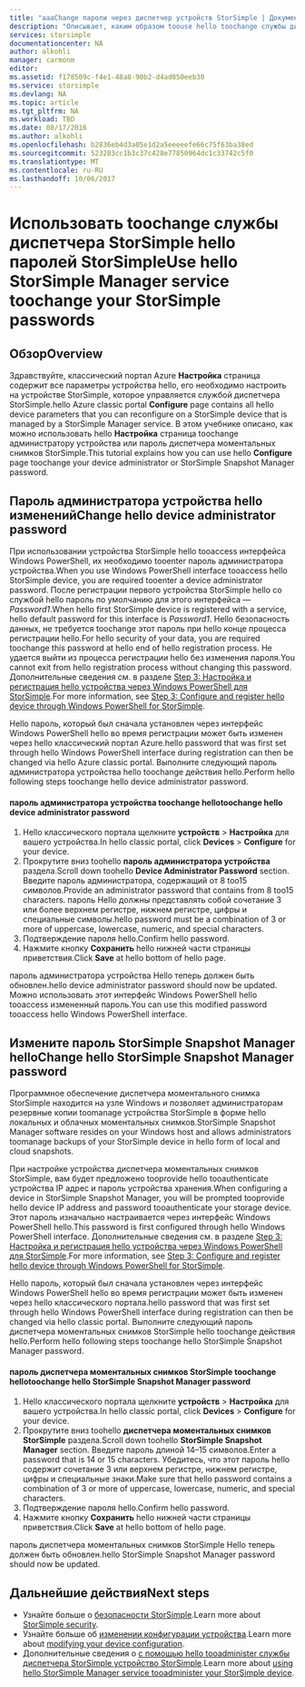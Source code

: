 ```yaml
---
title: "aaaChange пароли через диспетчер устройств StorSimple | Документы Microsoft"
description: "Описывает, каким образом toouse hello toochange службы диспетчера StorSimple ваши пароли администратора диспетчера моментальных снимков StorSimple и устройства."
services: storsimple
documentationcenter: NA
author: alkohli
manager: carmonm
editor: 
ms.assetid: f178509c-f4e1-48a8-90b2-d4ad050eeb30
ms.service: storsimple
ms.devlang: NA
ms.topic: article
ms.tgt_pltfrm: NA
ms.workload: TBD
ms.date: 08/17/2016
ms.author: alkohli
ms.openlocfilehash: b2836eb4d3a05e1d2a5eeeeefe66c75f63ba38ed
ms.sourcegitcommit: 523283cc1b3c37c428e77850964dc1c33742c5f0
ms.translationtype: MT
ms.contentlocale: ru-RU
ms.lasthandoff: 10/06/2017
---
```

# <a name="use-hello-storsimple-manager-service-toochange-your-storsimple-passwords"></a><span data-ttu-id="54a8a-103">Использовать toochange службы диспетчера StorSimple hello паролей StorSimple</span><span class="sxs-lookup"><span data-stu-id="54a8a-103">Use hello StorSimple Manager service toochange your StorSimple passwords</span></span>
## <a name="overview"></a><span data-ttu-id="54a8a-104">Обзор</span><span class="sxs-lookup"><span data-stu-id="54a8a-104">Overview</span></span>
<span data-ttu-id="54a8a-105">Здравствуйте, классический портал Azure **Настройка** страница содержит все параметры устройства hello, его необходимо настроить на устройстве StorSimple, которое управляется службой диспетчера StorSimple.</span><span class="sxs-lookup"><span data-stu-id="54a8a-105">hello Azure classic portal **Configure** page contains all hello device parameters that you can reconfigure on a StorSimple device that is managed by a StorSimple Manager service.</span></span> <span data-ttu-id="54a8a-106">В этом учебнике описано, как можно использовать hello **Настройка** страница toochange администратору устройства или пароль диспетчера моментальных снимков StorSimple.</span><span class="sxs-lookup"><span data-stu-id="54a8a-106">This tutorial explains how you can use hello **Configure** page toochange your device administrator or StorSimple Snapshot Manager password.</span></span>

## <a name="change-hello-device-administrator-password"></a><span data-ttu-id="54a8a-107">Пароль администратора устройства hello изменений</span><span class="sxs-lookup"><span data-stu-id="54a8a-107">Change hello device administrator password</span></span>
<span data-ttu-id="54a8a-108">При использовании устройства StorSimple hello tooaccess интерфейса Windows PowerShell, их необходимо tooenter пароль администратора устройства.</span><span class="sxs-lookup"><span data-stu-id="54a8a-108">When you use Windows PowerShell interface tooaccess hello StorSimple device, you are required tooenter a device administrator password.</span></span> <span data-ttu-id="54a8a-109">После регистрации первого устройства StorSimple hello со службой hello пароль по умолчанию для этого интерфейса — *Password1*.</span><span class="sxs-lookup"><span data-stu-id="54a8a-109">When hello first StorSimple device is registered with a service, hello default password for this interface is *Password1*.</span></span> <span data-ttu-id="54a8a-110">Hello безопасность данных, не требуется toochange этот пароль при hello конце процесса регистрации hello.</span><span class="sxs-lookup"><span data-stu-id="54a8a-110">For hello security of your data, you are required toochange this password at hello end of hello registration process.</span></span> <span data-ttu-id="54a8a-111">Не удается выйти из процесса регистрации hello без изменения пароля.</span><span class="sxs-lookup"><span data-stu-id="54a8a-111">You cannot exit from hello registration process without changing this password.</span></span> <span data-ttu-id="54a8a-112">Дополнительные сведения см. в разделе [Step 3: Настройка и регистрация hello устройства через Windows PowerShell для StorSimple](storsimple-deployment-walkthrough-u2.md#step-3-configure-and-register-the-device-through-windows-powershell-for-storsimple).</span><span class="sxs-lookup"><span data-stu-id="54a8a-112">For more information, see [Step 3: Configure and register hello device through Windows PowerShell for StorSimple](storsimple-deployment-walkthrough-u2.md#step-3-configure-and-register-the-device-through-windows-powershell-for-storsimple).</span></span>

<span data-ttu-id="54a8a-113">Hello пароль, который был сначала установлен через интерфейс Windows PowerShell hello во время регистрации может быть изменен через hello классический портал Azure.</span><span class="sxs-lookup"><span data-stu-id="54a8a-113">hello password that was first set through hello Windows PowerShell interface during registration can then be changed via hello Azure classic portal.</span></span> <span data-ttu-id="54a8a-114">Выполните следующий пароль администратора устройства hello toochange действия hello.</span><span class="sxs-lookup"><span data-stu-id="54a8a-114">Perform hello following steps toochange hello device administrator password.</span></span>

#### <a name="toochange-hello-device-administrator-password"></a><span data-ttu-id="54a8a-115">пароль администратора устройства toochange hello</span><span class="sxs-lookup"><span data-stu-id="54a8a-115">toochange hello device administrator password</span></span>
1. <span data-ttu-id="54a8a-116">Hello классического портала щелкните **устройств** > **Настройка** для вашего устройства.</span><span class="sxs-lookup"><span data-stu-id="54a8a-116">In hello classic portal, click **Devices** > **Configure** for your device.</span></span>
2. <span data-ttu-id="54a8a-117">Прокрутите вниз toohello **пароль администратора устройства** раздела.</span><span class="sxs-lookup"><span data-stu-id="54a8a-117">Scroll down toohello **Device Administrator Password** section.</span></span> <span data-ttu-id="54a8a-118">Введите пароль администратора, содержащий от 8 too15 символов.</span><span class="sxs-lookup"><span data-stu-id="54a8a-118">Provide an administrator password that contains from 8 too15 characters.</span></span> <span data-ttu-id="54a8a-119">пароль Hello должны представлять собой сочетание 3 или более верхнем регистре, нижнем регистре, цифры и специальные символы.</span><span class="sxs-lookup"><span data-stu-id="54a8a-119">hello password must be a combination of 3 or more of uppercase, lowercase, numeric, and special characters.</span></span>
3. <span data-ttu-id="54a8a-120">Подтверждение пароля hello.</span><span class="sxs-lookup"><span data-stu-id="54a8a-120">Confirm hello password.</span></span>
4. <span data-ttu-id="54a8a-121">Нажмите кнопку **Сохранить** hello нижней части страницы приветствия.</span><span class="sxs-lookup"><span data-stu-id="54a8a-121">Click **Save** at hello bottom of hello page.</span></span>

<span data-ttu-id="54a8a-122">пароль администратора устройства Hello теперь должен быть обновлен.</span><span class="sxs-lookup"><span data-stu-id="54a8a-122">hello device administrator password should now be updated.</span></span> <span data-ttu-id="54a8a-123">Можно использовать этот интерфейс Windows PowerShell hello tooaccess измененный пароль.</span><span class="sxs-lookup"><span data-stu-id="54a8a-123">You can use this modified password tooaccess hello Windows PowerShell interface.</span></span>

## <a name="change-hello-storsimple-snapshot-manager-password"></a><span data-ttu-id="54a8a-124">Измените пароль StorSimple Snapshot Manager hello</span><span class="sxs-lookup"><span data-stu-id="54a8a-124">Change hello StorSimple Snapshot Manager password</span></span>
<span data-ttu-id="54a8a-125">Программное обеспечение диспетчера моментального снимка StorSimple находится на узле Windows и позволяет администраторам резервные копии toomanage устройства StorSimple в форме hello локальных и облачных моментальных снимков.</span><span class="sxs-lookup"><span data-stu-id="54a8a-125">StorSimple Snapshot Manager software resides on your Windows host and allows administrators toomanage backups of your StorSimple device in hello form of local and cloud snapshots.</span></span>

<span data-ttu-id="54a8a-126">При настройке устройства диспетчера моментальных снимков StorSimple, вам будет предложено tooprovide hello tooauthenticate устройства IP адрес и пароль устройства хранения.</span><span class="sxs-lookup"><span data-stu-id="54a8a-126">When configuring a device in StorSimple Snapshot Manager, you will be prompted tooprovide hello device IP address and password tooauthenticate your storage device.</span></span> <span data-ttu-id="54a8a-127">Этот пароль изначально настраивается через интерфейс Windows PowerShell hello.</span><span class="sxs-lookup"><span data-stu-id="54a8a-127">This password is first configured through hello Windows PowerShell interface.</span></span> <span data-ttu-id="54a8a-128">Дополнительные сведения см. в разделе [Step 3: Настройка и регистрация hello устройства через Windows PowerShell для StorSimple](storsimple-deployment-walkthrough-u2.md#step-3-configure-and-register-the-device-through-windows-powershell-for-storsimple).</span><span class="sxs-lookup"><span data-stu-id="54a8a-128">For more information, see [Step 3: Configure and register hello device through Windows PowerShell for StorSimple](storsimple-deployment-walkthrough-u2.md#step-3-configure-and-register-the-device-through-windows-powershell-for-storsimple).</span></span>

<span data-ttu-id="54a8a-129">Hello пароль, который был сначала установлен через интерфейс Windows PowerShell hello во время регистрации может быть изменен через hello классического портала.</span><span class="sxs-lookup"><span data-stu-id="54a8a-129">hello password that was first set through hello Windows PowerShell interface during registration can then be changed via hello classic portal.</span></span> <span data-ttu-id="54a8a-130">Выполните следующий пароль диспетчера моментальных снимков StorSimple hello toochange действия hello.</span><span class="sxs-lookup"><span data-stu-id="54a8a-130">Perform hello following steps toochange hello StorSimple Snapshot Manager password.</span></span>

#### <a name="toochange-hello-storsimple-snapshot-manager-password"></a><span data-ttu-id="54a8a-131">пароль диспетчера моментальных снимков StorSimple toochange hello</span><span class="sxs-lookup"><span data-stu-id="54a8a-131">toochange hello StorSimple Snapshot Manager password</span></span>
1. <span data-ttu-id="54a8a-132">Hello классического портала щелкните **устройств** > **Настройка** для вашего устройства.</span><span class="sxs-lookup"><span data-stu-id="54a8a-132">In hello classic portal, click **Devices** > **Configure** for your device.</span></span>
2. <span data-ttu-id="54a8a-133">Прокрутите вниз toohello **диспетчера моментальных снимков StorSimple** раздела.</span><span class="sxs-lookup"><span data-stu-id="54a8a-133">Scroll down toohello **StorSimple Snapshot Manager** section.</span></span> <span data-ttu-id="54a8a-134">Введите пароль длиной 14–15 символов.</span><span class="sxs-lookup"><span data-stu-id="54a8a-134">Enter a password that is 14 or 15 characters.</span></span> <span data-ttu-id="54a8a-135">Убедитесь, что этот пароль hello содержит сочетание 3 или верхнем регистре, нижнем регистре, цифры и специальные знаки.</span><span class="sxs-lookup"><span data-stu-id="54a8a-135">Make sure that hello password contains a combination of 3 or more of uppercase, lowercase, numeric, and special characters.</span></span>
3. <span data-ttu-id="54a8a-136">Подтверждение пароля hello.</span><span class="sxs-lookup"><span data-stu-id="54a8a-136">Confirm hello password.</span></span>
4. <span data-ttu-id="54a8a-137">Нажмите кнопку **Сохранить** hello нижней части страницы приветствия.</span><span class="sxs-lookup"><span data-stu-id="54a8a-137">Click **Save** at hello bottom of hello page.</span></span>

<span data-ttu-id="54a8a-138">пароль диспетчера моментальных снимков StorSimple Hello теперь должен быть обновлен.</span><span class="sxs-lookup"><span data-stu-id="54a8a-138">hello StorSimple Snapshot Manager password should now be updated.</span></span>

## <a name="next-steps"></a><span data-ttu-id="54a8a-139">Дальнейшие действия</span><span class="sxs-lookup"><span data-stu-id="54a8a-139">Next steps</span></span>
* <span data-ttu-id="54a8a-140">Узнайте больше о [безопасности StorSimple](storsimple-security.md).</span><span class="sxs-lookup"><span data-stu-id="54a8a-140">Learn more about [StorSimple security](storsimple-security.md).</span></span>
* <span data-ttu-id="54a8a-141">Узнайте больше об [изменении конфигурации устройства](storsimple-modify-device-config.md).</span><span class="sxs-lookup"><span data-stu-id="54a8a-141">Learn more about [modifying your device configuration](storsimple-modify-device-config.md).</span></span>
* <span data-ttu-id="54a8a-142">Дополнительные сведения о [с помощью hello tooadminister службы диспетчера StorSimple устройство StorSimple](storsimple-manager-service-administration.md).</span><span class="sxs-lookup"><span data-stu-id="54a8a-142">Learn more about [using hello StorSimple Manager service tooadminister your StorSimple device](storsimple-manager-service-administration.md).</span></span>

